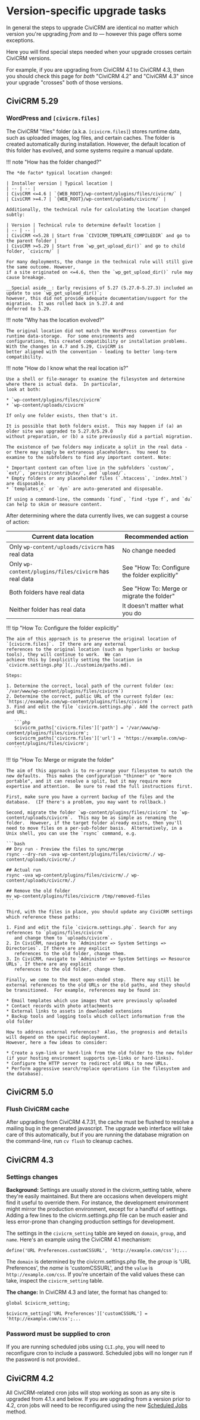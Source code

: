 # Version-specific upgrade tasks

In general the steps to upgrade CiviCRM are identical no matter which version you're upgrading _from_ and _to_ &mdash; however this page offers some exceptions.

Here you will find special steps needed when your upgrade crosses certain CiviCRM versions.

For example, if you are upgrading from CiviCRM 4.1 to CiviCRM 4.3, then you should check this page for *both* "CiviCRM 4.2" and "CiviCRM 4.3" since your upgrade "crosses" both of those versions.

## CiviCRM 5.29

### WordPress and `[civicrm.files]`

The CiviCRM "files" folder (a.k.a.  `[civicrm.files]`) stores runtime data, such as uploaded images, log files, and
certain caches.  The folder is created automatically during installation.  However, the default location of this folder
has evolved, and some systems require a manual update.

!!! note "How has the folder changed?"

    The *de facto* typical location changed:

    | Installer version | Typical location |
    | -- | -- |
    | CiviCRM <=4.6 | `{WEB_ROOT}/wp-content/plugins/files/civicrm/` |
    | CiviCRM >=4.7 | `{WEB_ROOT}/wp-content/uploads/civicrm/` |

    Additionally, the technical rule for calculating the location changed subtly:

    | Version | Technical rule to determine default location |
    | -- | -- |
    | CiviCRM <=5.28 | Start from `CIVICRM_TEMPLATE_COMPILEDIR` and go to the parent folder |
    | CiviCRM >=5.29 | Start from `wp_get_upload_dir()` and go to child folder, `civicrm/` |

    For many deployments, the change in the technical rule will still give the same outcome. However,
    if a site originated on <=4.6, then the `wp_get_upload_dir()` rule may cause breakage.

    __Special aside__: Early revisions of 5.27 (5.27.0-5.27.3) included an update to use `wp_get_upload_dir()`;
    however, this did not provide adequate documentation/support for the migration.  It was rolled back in 5.27.4 and
    deferred to 5.29.

!!! note "Why has the location evolved?"

    The original location did not match the WordPress convention for runtime data-storage.  For some environments and
    configurations, this created compatibility or installation problems.  With the changes in 4.7 and 5.29, CiviCRM is
    better aligned with the convention - leading to better long-term compatibility.

!!! note "How do I know what the real location is?"

    Use a shell or file-manager to examine the filesystem and determine where there is actual data.  In particular,
    look at both:

    * `wp-content/plugins/files/civicrm`
    * `wp-content/uploads/civicrm`

    If only one folder exists, then that's it.

    It is possible that both folders exist.  This may happen if (a) an older site was upgraded to 5.27.0/5.29.0
    without preparation, or (b) a site previously did a partial migration.

    The existence of two folders may indicate a split in the real data - or there may simply be extraneous placeholders.  You need to
    examine to the subfolders to find any important content. Note:

    * Important content can often live in the subfolders `custom/`, `ext/`, `persist/contribute/`, and `upload/`.
    * Empty folders or any placeholder files (`.htaccess`, `index.html`) are disposable.
    * `templates_c` or `dyn` are auto-generated and disposable.

    If using a command-line, the commands `find`, `find -type f`, and `du` can help to skim or measure content.

After determining where the data currently lives, we can suggest a course of action:

| Current data location | Recommended action |
| -- | -- |
| Only `wp-content/uploads/civicrm` has real data | No change needed |
| Only `wp-content/plugins/files/civicrm` has real data | See "How To: Configure the folder explicitly" |
| Both folders have real data | See "How To: Merge or migrate the folder" |
| Neither folder has real data | It doesn't matter what you do |

!!! tip "How To: Configure the folder explicitly"

    The aim of this approach is to preserve the original location of `[civicrm.files]`.  If there are any external
    references to the original location (such as hyperlinks or backup tools), they will continue to work.  We can
    achieve this by [explicitly setting the location in `civicrm.settings.php`](../customize/paths.md).

    Steps:

    1. Determine the correct, local path of the current folder (ex: `/var/www/wp-content/plugins/files/civicrm`)
    2. Determine the correct, public URL of the current folder (ex: `https://example.com/wp-content/plugins/files/civicrm`)
    3. Find and edit the file `civicrm.settings.php`. Add the correct path and URL:

       ```php
       $civicrm_paths['civicrm.files']['path'] = '/var/www/wp-content/plugins/files/civicrm';
       $civicrm_paths['civicrm.files']['url'] = 'https://example.com/wp-content/plugins/files/civicrm';
       ```

!!! tip "How To: Merge or migrate the folder"

    The aim of this approach is to re-arrange your filesystem to match the new defaults.  This makes the configuration "thinner" or "more
    portable", and it can resolve a split, but it may require more expertise and attention.  Be sure to read the full instructions first.

    First, make sure you have a current backup of the files and the database.  (If there's a problem, you may want to rollback.)

    Second, migrate the folder `wp-content/plugins/files/civicrm` to `wp-content/uploads/civicrm`.  This may be as simple as renaming the
    folder.  However, if the target folder already exists, then you'll need to move files on a per-sub-folder basis.  Alternatively, in a
    Unix shell, you can use the `rsync` command, e.g.

    ```bash
    ## Dry run - Preview the files to sync/merge
    rsync --dry-run -uva wp-content/plugins/files/civicrm/./ wp-content/uploads/civicrm/./

    ## Actual run
    rsync -uva wp-content/plugins/files/civicrm/./ wp-content/uploads/civicrm/./

    ## Remove the old folder
    mv wp-content/plugins/files/civicrm /tmp/removed-files
    ```

    Third, with the files in place, you should update any CiviCRM settings which reference these paths:

    1. Find and edit the file `civicrm.settings.php`. Search for any references to `plugins/files/civicrm`
       and change them to `uploads/civicrm`.
    2. In CiviCRM, navigate to `Administer => System Settings => Directories`. If there are any explicit
       references to the old folder, change them.
    3. In CiviCRM, navigate to `Administer => System Settings => Resource URLs`. If there are any explicit
       references to the old folder, change them.

    Finally, we come to the most open-ended step.  There may still be external references to the old URLs or the old paths, and they should
    be transitioned.  For example, references may be found in:

    * Email templates which use images that were previously uploaded
    * Contact records with photo attachments
    * External links to assets in downloaded extensions
    * Backup tools and logging tools which collect information from the old folder

    How to address external references?  Alas, the prognosis and details will depend on the specific deployment.
    However, here a few ideas to consider:

    * Create a sym-link or hard-link from the old folder to the new folder (if your hosting environment supports sym-links or hard-links).
    * Configure the HTTP server to redirect old URLs to new URLs.
    * Perform aggressive search/replace operations (in the filesystem and the database).

## CiviCRM 5.0

### Flush CiviCRM cache

After upgrading from CiviCRM 4.7.31, the cache must be flushed to resolve a mailing bug in the generated javascript. The upgrade web interface will take care of this automatically, but if you are running the database migration on the command-line, run `cv flush` to cleanup caches.

## CiviCRM 4.3

### Settings changes

**Background:** Settings are usually stored in the civicrm_setting table, where they're easily maintained. But there are occasions when developers might find it useful to override them. For instance, the development environment might mirror the production environment, except for a handful of settings. Adding a few lines to the civicrm.settings.php file can be much easier and less error-prone than changing production settings for development.

The settings in the `civicrm_setting` table are keyed on `domain`, `group`, and `name`. Here's an example using the CiviCRM 4.1 mechanism:

```
define('URL Preferences.customCSSURL', 'http://example.com/css');...
```

The `domain` is determined by the civicrm.settings.php file, the _group_ is 'URL Preferences', the _name_ is 'customCSSURL', and the `value` is `http://example.com/css`. If you're uncertain of the valid values these can take, inspect the `civicrm_setting` table.

**The change:** In CiviCRM 4.3 and later, the format has changed to:

```
global $civicrm_setting;
```

```
$civicrm_setting['URL Preferences']['customCSSURL'] = 'http://example.com/css';...
```

### Password must be supplied to cron

If you are running scheduled jobs using `CLI.php`, you will need to reconfigure cron to include a password. Scheduled jobs will no longer run if the password is not provided..


## CiviCRM 4.2

All CiviCRM-related cron jobs will stop working as soon as any site is upgraded from 4.1.x and below. If you are upgrading from a version prior to 4.2, cron jobs will need to be reconfigured using the new [Scheduled Jobs](../setup/jobs.md) method.

